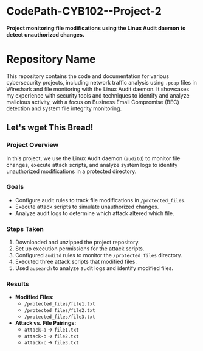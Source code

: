 # CodePath-CYB102--Project-2  
**Project monitoring file modifications using the Linux Audit daemon to detect unauthorized changes.**  

# Repository Name

This repository contains the code and documentation for various cybersecurity projects, including network traffic analysis using `.pcap` files in Wireshark and file monitoring with the Linux Audit daemon. It showcases my experience with security tools and techniques to identify and analyze malicious activity, with a focus on Business Email Compromise (BEC) detection and system file integrity monitoring.


## **Let's wget This Bread!**  

### **Project Overview**  
In this project, we use the Linux Audit daemon (`auditd`) to monitor file changes, execute attack scripts, and analyze system logs to identify unauthorized modifications in a protected directory.  

### **Goals**  
- Configure audit rules to track file modifications in `/protected_files`.  
- Execute attack scripts to simulate unauthorized changes.  
- Analyze audit logs to determine which attack altered which file.  

### **Steps Taken**  
1. Downloaded and unzipped the project repository.  
2. Set up execution permissions for the attack scripts.  
3. Configured `auditd` rules to monitor the `/protected_files` directory.  
4. Executed three attack scripts that modified files.  
5. Used `ausearch` to analyze audit logs and identify modified files.  

### **Results**  
- **Modified Files:**  
  - `/protected_files/file1.txt`  
  - `/protected_files/file2.txt`  
  - `/protected_files/file3.txt`  
- **Attack vs. File Pairings:**  
  - `attack-a` → `file1.txt`  
  - `attack-b` → `file2.txt`  
  - `attack-c` → `file3.txt`  


